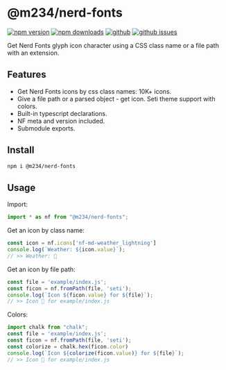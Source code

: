 # @m234/nerd-fonts

[![npm version](https://img.shields.io/npm/v/@m234/nerd-fonts.svg?style=flat)](https://www.npmjs.com/package/@m234/nerd-fonts)
[![npm downloads](https://img.shields.io/npm/dm/@m234/nerd-fonts.svg?style=flat)](https://www.npmjs.com/package/@m234/nerd-fonts)
[![github](https://img.shields.io/github/stars/Mopsgamer/nerd-fonts.svg?style=flat
)](https://github.com/Mopsgamer/nerd-fonts)
[![github issues](https://img.shields.io/github/issues/Mopsgamer/nerd-fonts.svg?style=flat)](https://github.com/Mopsgamer/nerd-fonts/issues)

Get Nerd Fonts glyph icon character using a CSS class name or a file path with an extension.

## Features

 - Get Nerd Fonts icons by css class names: 10K+ icons.
 - Give a file path or a parsed object - get icon. Seti theme support with colors.
 - Built-in typescript declarations.
 - NF meta and version included.
 - Submodule exports.

## Install

```bash
npm i @m234/nerd-fonts
```

## Usage

Import:
```js
import * as nf from "@m234/nerd-fonts";
```

Get an icon by class name:
```js
const icon = nf.icons['nf-md-weather_lightning']
console.log(`Weather: ${icon.value}`);
// >> Weather: 󰖓
```

Get an icon by file path:
```js
const file = 'example/index.js';
const ficon = nf.fromPath(file, 'seti');
console.log(`Icon ${ficon.value} for ${file}`);
// >> Icon  for example/index.js
```

Colors:
```js
import chalk from "chalk";
const file = 'example/index.js';
const ficon = nf.fromPath(file, 'seti');
const colorize = chalk.hex(ficon.color)
console.log(`Icon ${colorize(ficon.value)} for ${file}`);
// >> Icon  for example/index.js
```
